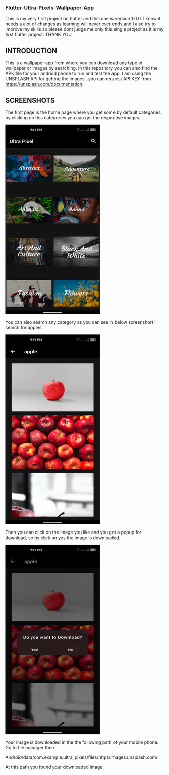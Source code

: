 ### Flutter-Ultra-Pixels-Wallpaper-App

This is my very first project on flutter and this one is version 1.0.0. I know it needs a alot of changes as learning will never ever ends and I also try to improve my skills
so please dont judge me only this single project as it is my first flutter project. THANK YOU


## INTRODUCTION

This is a wallpaper app from where you can download any type of wallpaper or images by searching. In this repository you can also find the APK file for your andriod phone to run and test the app. I am using the UNSPLASH API for getting the images . you can request API KEY from https://unsplash.com/documentation. 

## SCREENSHOTS

The first page is the home page where you get some by default categories, by clicking on this categories you can get the respective images.

<img src="ultra_pixels/images/home.png" width = 300 height = 600>

You can also search any category as you can see in below screenshort I search for apples.

<img src="ultra_pixels/images/search.png" width = 300 height = 600>

Then you can click on the image you like and you get a popup for download, so by click on yes the image is downloaded.

<img src="ultra_pixels/images/download.png" width = 300 height = 600>

Your image is downloaded in the the following path of your mobile phone. Go to file manager then

Android/data/com.example.ultra_pixels/files/https/images.unsplash.com/

At this path you found your downloaded image.
